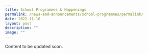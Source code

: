 ```yaml
---
title: School Programmes & Happenings
permalink: /news-and-announcements/school-programmes/permalink/
date: 2022-11-10
layout: post
description: ""
image: ""
---
```

Content to be updated soon.
